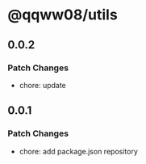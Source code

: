 # @qqww08/utils

## 0.0.2

### Patch Changes

- chore: update

## 0.0.1

### Patch Changes

- chore: add package.json repository
